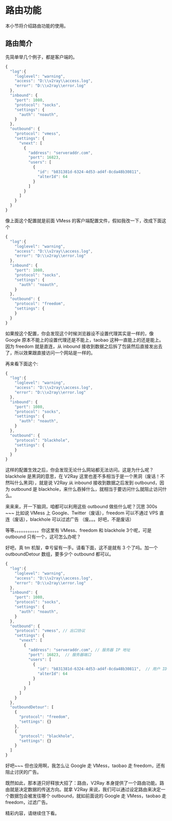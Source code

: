 # 路由功能

本小节将介绍路由功能的使用。

## 路由简介

先简单举几个例子，都是客户端的。

```javascript
{
  "log":{
    "loglevel": "warning",
    "access": "D:\\v2ray\\access.log",
    "error": "D:\\v2ray\\error.log"
  },
  "inbound": {
    "port": 1080,
    "protocol": "socks",
    "settings": {
      "auth": "noauth",  
    }
  },
  "outbound": {
    "protocol": "vmess",
    "settings": {
      "vnext": [
        {
          "address": "serveraddr.com",
          "port": 16823,  
          "users": [
            {
              "id": "b831381d-6324-4d53-ad4f-8cda48b30811",  
              "alterId": 64
            }
          ]
        }
      ]
    }
  }
}
```

像上面这个配置就是前面 VMess 的客户端配置文件，假如我改一下，改成下面这个

```javascript
{
  "log":{
    "loglevel": "warning",
    "access": "D:\\v2ray\\access.log",
    "error": "D:\\v2ray\\error.log"
  },
  "inbound": {
    "port": 1080,
    "protocol": "socks",
    "settings": {
      "auth": "noauth",  
    }
  },
  "outbound": {
    "protocol": "freedom",
    "settings": {
    }
  }
}
```

如果按这个配置，你会发现这个时候浏览器设不设置代理其实是一样的，像 Google 原本不能上的设置代理还是不能上，taobao 这种一直能上的还是能上。因为 freedom 就是直连，从 inbound 接收到数据之后拆了包装然后直接发出去了，所以效果跟直接访问一个网站是一样的。

再来看下面这个:

```javascript
{
  "log":{
    "loglevel": "warning",
    "access": "D:\\v2ray\\access.log",
    "error": "D:\\v2ray\\error.log"
  },
  "inbound": {
    "port": 1080,
    "protocol": "socks",
    "settings": {
      "auth": "noauth",  
    }
  },
  "outbound": {
    "protocol": "blackhole",
    "settings": {
    }
  }
}
```

这样的配置生效之后，你会发现无论什么网站都无法访问。这是为什么呢？blackhole 是黑洞的意思，在 V2Ray 这里也差不多相当于是一个黑洞（废话！不然叫什么黑洞），就是说 V2Ray 从 inbound 接收到数据之后发到 outbound，因为 outbound 是 blackhole，来什么吞掉什么，就相当于要访问什么就阻止访问什么。

来来来，开一下脑洞，咱都可以利用这些 outbound 做些什么呢？沉思 300s ~~~ 比如说 VMess 上 Google、Twitter（废话），freedom 可以不通过 VPS 直连（废话），blackhole 可以过滤广告 （废。。。好吧，不是废话）

等等。。。。。。。。。。。你这里有 VMess、freedom 和 blackhole 3个呢，可是 outbound 只有一个，这可怎么办呢？

好吧，真 tm 机智，幸亏留有一手。请看下面，这不是就有 3 个了吗。加一个 outboundDetour 数组，要多少个 outbound 都可以。

```javascript
{
  "log":{
    "loglevel": "warning",
    "access": "D:\\v2ray\\access.log",
    "error": "D:\\v2ray\\error.log"
  },
  "inbound": {
    "port": 1080,
    "protocol": "socks",
    "settings": {
      "auth": "noauth",  
    }
  },
  "outbound": {
    "protocol": "vmess", // 出口协议
    "settings": {
      "vnext": [
        {
          "address": "serveraddr.com", // 服务器 IP 地址
          "port": 16823,  // 服务器端口
          "users": [
            {
              "id": "b831381d-6324-4d53-ad4f-8cda48b30811",  // 用户 ID，须与服务器端配置相同
              "alterId": 64
            }
          ]
        }
      ]
    }
  },
  "outboundDetour": [
    {
      "protocol": "freedom",
      "settings": {}
    },
    {
      "protocol": "blackhole",
      "settings": {}
    }
  ]
}
```

好吧~~~ 但也没用啊，我怎么让 Google 走 VMess，taobao 走 freedom，还有阻止讨厌的广告。

既然如此，那本道只好释放大招了：路由，V2Ray 本身提供了一个路由功能。路由就是决定数据的传送方向。就拿 V2Ray 来说，我们可以通过设定路由来决定一个数据包会被发往哪个 outbound，就如前面说的 Google 走 VMess，taobao 走 freedom，过滤广告。

精彩内容，请继续住下看。
